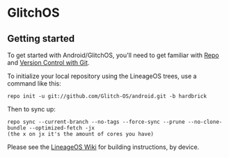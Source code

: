 GlitchOS
===========

Getting started
---------------

To get started with Android/GlitchOS, you'll need to get
familiar with [Repo](https://source.android.com/source/using-repo.html) and [Version Control with Git](https://source.android.com/source/version-control.html).

To initialize your local repository using the LineageOS trees, use a command like this:
```
repo init -u git://github.com/Glitch-OS/android.git -b hardbrick
```
Then to sync up:
```
repo sync --current-branch --no-tags --force-sync --prune --no-clone-bundle --optimized-fetch -jx
(the x on jx it's the amount of cores you have)
```
Please see the [LineageOS Wiki](https://wiki.lineageos.org/) for building instructions, by device.
